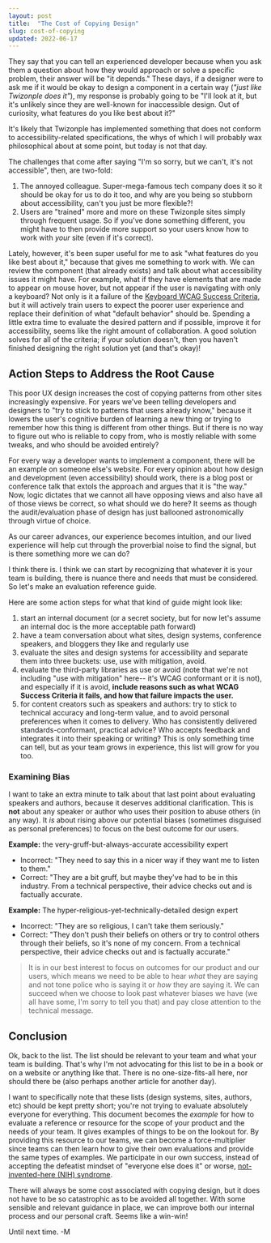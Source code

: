 ```yaml
---
layout: post
title:  "The Cost of Copying Design"
slug: cost-of-copying
updated: 2022-06-17
---
```


They say that you can tell an experienced developer because when you ask them a question about how they would approach or solve a specific problem, their answer will be "it depends." These days, if a designer were to ask me if it would be okay to design a component in a certain way (_"just like Twizonple does it"_), my response is probably going to be "I'll look at it, but it's unlikely since they are well-known for inaccessible design. Out of curiosity, what features do you like best about it?"

<!--more-->

It's likely that Twizonple has implemented something that does not conform to accessibility-related specifications, the whys of which I will probably wax philosophical about at some point, but today is not that day. 

The challenges that come after saying "I'm so sorry, but we can't, it's not accessible", then, are two-fold: 

1. The annoyed colleague. Super-mega-famous tech company does it so it should be okay for us to do it too, and why are you being so stubborn about accessibility, can't you just be more flexible?!
2. Users are "trained" more and more on these Twizonple sites simply through frequent usage. So if you've done something different, you might have to then provide more support so your users know how to work with _your_ site (even if it's correct).

Lately, however, it's been super useful for me to ask "what features do you like best about it," because that gives me something to work with. We can review the component (that already exists) and talk about what accessibility issues it might have. For example, what if they have elements that are made to appear on mouse hover, but not appear if the user is navigating with only a keyboard? Not only is it a failure of the [Keyboard WCAG Success Criteria](https://www.w3.org/WAI/WCAG21/Understanding/keyboard.html), but it will actively train users to expect the poorer user experience and replace their definition of what "default behavior" should be. Spending a little extra time to evaluate the desired pattern and if possible, improve it for accessibility, seems like the right amount of collaboration. A good solution solves for all of the criteria; if your solution doesn't, then you haven't finished designing the right solution yet (and that's okay)! 


## Action Steps to Address the Root Cause

This poor UX design increases the cost of copying patterns from other sites increasingly expensive. For years we've been telling developers and designers to "try to stick to patterns that users already know," because it lowers the user's cognitive burden of learning a new thing or trying to remember how this thing is different from other things. But if there is no way to figure out who is reliable to copy from, who is mostly reliable with some tweaks, and who should be avoided entirely?

For every way a developer wants to implement a component, there will be an example on someone else's website. For every opinion about how design and development (even accessibility) should work, there is a blog post or conference talk that extols the approach and argues that it is "the way." Now, logic dictates that we cannot all have opposing views and also have all of those views be correct, so what should we do here? It seems as though the audit/evaluation phase of design has just ballooned astronomically through virtue of choice. 

As our career advances, our experience becomes intuition, and our lived experience will help cut through the proverbial noise to find the signal, but is there something more we can do?

I think there is. I think we can start by recognizing that whatever it is your team is building, there is nuance there and needs that must be considered. So let's make an evaluation reference guide. 

Here are some action steps for what that kind of guide might look like:

1. start an internal document (or a secret society, but for now let's assume an internal doc is the more acceptable path forward)
2. have a team conversation about what sites, design systems, conference speakers, and bloggers they like and regularly use
3. evaluate the sites and design systems for accessibility and separate them into three buckets: use, use with mitigation, avoid. 
4. evaluate the third-party libraries as use or avoid (note that we're not including "use with mitigation" here-- it's WCAG conformant or it is not), and especially if it is avoid, **include reasons such as what WCAG Success Criteria it fails, and how that failure impacts the user.**
5. for content creators such as speakers and authors: try to stick to technical accuracy and long-term value, and to avoid personal preferences when it comes to delivery. Who has consistently delivered standards-conformant, practical advice? Who accepts feedback and integrates it into their speaking or writing? This is only something time can tell, but as your team grows in experience, this list will grow for you too. 

### Examining Bias

I want to take an extra minute to talk about that last point about evaluating speakers and authors, because it deserves additional clarification. This is **not** about any speaker or author who uses their position to abuse others (in any way). It _is_ about rising above our potential biases (sometimes disguised as personal preferences) to focus on the best outcome for our users. 

**Example:** the very-gruff-but-always-accurate accessibility expert 

* Incorrect: "They need to say this in a nicer way if they want me to listen to them."  
* Correct: "They are a bit gruff, but maybe they've had to be in this industry. From a technical perspective, their advice checks out and is factually accurate.

**Example:** The hyper-religious-yet-technically-detailed design expert

* Incorrect: "They are so religious, I can't take them seriously."
* Correct: "They don't push their beliefs on others or try to control others through their beliefs, so it's none of my concern. From a technical perspective, their advice checks out and is factually accurate."

> It is in our best interest to focus on outcomes for our product and our users, which means we need to be able to hear _what_ they are saying and not tone police who is saying it or _how_ they are saying it. We can succeed when we choose to look past whatever biases we have (we all have some, I'm sorry to tell you that) and pay close attention to the technical message.    

## Conclusion

Ok, back to the list. The list should be relevant to your team and what your team is building. That's why I'm not advocating for this list to be in a book or on a website or anything like that. There is no one-size-fits-all here, nor should there be (also perhaps another article for another day).

I want to specifically note that these lists (design systems, sites, authors, etc) should be kept pretty short; you're not trying to evaluate absolutely everyone for everything. This document becomes the _example_ for how to evaluate a reference or resource for the scope of your product and the needs of your team. It gives examples of things to be on the lookout for. By providing this resource to our teams, we can become a force-multiplier since teams can then learn how to give their own evaluations and provide the same types of examples. We participate in our own success, instead of accepting the defeatist mindset of "everyone else does it" or worse, [not-invented-here (NIH) syndrome](https://en.wikipedia.org/wiki/Not_invented_here).

There will always be some cost associated with copying design, but it does not have to be so catastrophic as to be avoided all together. With some sensible and relevant guidance in place, we can improve both our internal process and our personal craft. Seems like a win-win!

Until next time. -M
